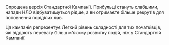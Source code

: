 Спрощена версія Стандартної Кампанії. Прибульці стануть слабшими, напади
НЛО відбуватимуться рідше, а ви отримаєте більше рекрутів для поповнення
поріділих лав.

Ця кампанія репрезентує Легкий рівень складності для тих початківців,
які віддають перевагу більш м'якому розвитку подій, ніж у Стандартній
Кампанії.